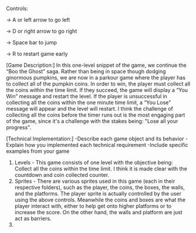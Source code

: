 Controls:

-> A or left arrow to go left

-> D or right arrow to go right

-> Space bar to jump

-> R to restart game early

[Game Description:]
	  In this one-level snippet of the game, we continue the “Boo the Ghost” saga. Rather than being in space though dodging ginormous pumpkins, we are now in a parkour game 
  where the player has to collect all of the pumpkin coins.
  	In order to win, the player must collect all the coins within the time limit. If they succeed, the game will display a “You Win” message and restart the level. If the 
  player is unsuccessful in collecting all the coins within the one minute time limit, a “You Lose” message will appear and the level will restart.
	  I think the challenge of collecting all the coins before the timer runs out is the most engaging part of the game, since it's a challenge with the stakes being:
    "Lose all your progress".

[Technical Implementation:]
-Describe each game object and its behavior
-Explain how you implemented each technical requirement
-Include specific examples from your game
1. Levels - This game consists of one level with the objective being: Collect all the coins within the time limit. I think it is made clear with the countdown
     and coin collected counter.
2. Sprites - There are various sprites used in this game (each in their respective folders), such as the player, the coins, the boxes, the walls, and the platforms. The
    player sprite is actually controlled by the user using the above controls. Meanwhile the coins and boxes are what the player interact with, either to help get onto higher
   platforms or to increase the score. On the other hand, the walls and platform are just act as barriers.
3. 

     


